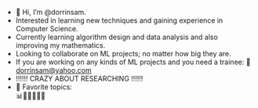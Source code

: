 - 👋 Hi, I’m @dorrinsam.
- Interested in learning new techniques and gaining experience in Computer Science.
- Currently learning algorithm design and data analysis and also improving my mathematics.
- Looking to collaborate on ML projects; no matter how big they are.
- If you are working on any kinds of ML projects and you need a trainee: 
  📩 dorrinsam@yahoo.com
- ‼️‼️‼️ CRAZY ABOUT RESEARCHING ‼️‼️‼️
- 🔗 Favorite topics:  
     📊🧠🧬🦠💉💊

<!---
dorrinsam/dorrinsam is a ✨ special ✨ repository because its `README.md` (this file) appears on your GitHub profile.
You can click the Preview link to take a look at your changes.
--->
